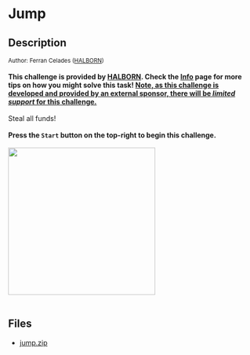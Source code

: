 # Jump

## Description

<small>Author: Ferran Celades (<a href="https://halborn.com">HALBORN</a>)</small><br><br><b> This challenge is provided by <a href="https://halborn.com">HALBORN</a>. Check the <a href="/web3">Info</a> page for more tips on how you might solve this task! <u>Note, as this challenge is developed and provided by an external sponsor, there will be <i>limited support</i> for this challenge.</u> </b> <br><br> Steal all funds! <br><br> <b>Press the <code>Start</code> button on the top-right to begin this challenge.</b> <br><br> <a href="https://halborn.com/"><img width="300px" src="https://johnhammond.org/static/misc/halborn.png"></a> <br><br>


## Files

* [jump.zip](files/jump.zip)

